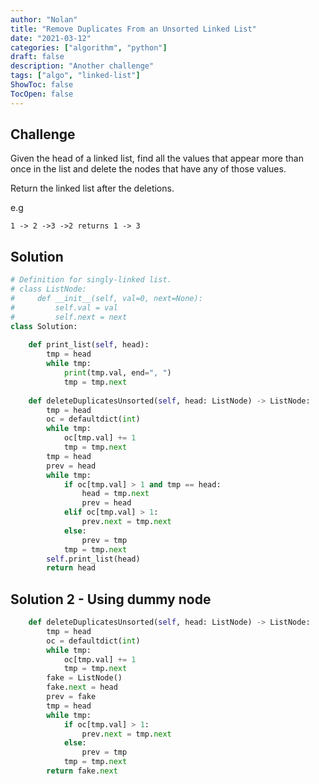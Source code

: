 ```yaml
---
author: "Nolan"
title: "Remove Duplicates From an Unsorted Linked List"
date: "2021-03-12"
categories: ["algorithm", "python"]
draft: false
description: "Another challenge"
tags: ["algo", "linked-list"]
ShowToc: false
TocOpen: false
---
```


## Challenge

Given the head of a linked list, find all the values that appear more than once in the list and delete the nodes that have any of those values.  
  
Return the linked list after the deletions.   

e.g
```
1 -> 2 ->3 ->2 returns 1 -> 3
```

## Solution

```python
# Definition for singly-linked list.
# class ListNode:
#     def __init__(self, val=0, next=None):
#         self.val = val
#         self.next = next
class Solution:
    
    def print_list(self, head):
        tmp = head
        while tmp:
            print(tmp.val, end=", ")
            tmp = tmp.next
    
    def deleteDuplicatesUnsorted(self, head: ListNode) -> ListNode:
        tmp = head
        oc = defaultdict(int)
        while tmp:
            oc[tmp.val] += 1
            tmp = tmp.next
        tmp = head
        prev = head
        while tmp:
            if oc[tmp.val] > 1 and tmp == head:     
                head = tmp.next
                prev = head
            elif oc[tmp.val] > 1:
                prev.next = tmp.next
            else:
                prev = tmp
            tmp = tmp.next
        self.print_list(head)
        return head

```

## Solution 2 - Using dummy node

```python
    def deleteDuplicatesUnsorted(self, head: ListNode) -> ListNode:
        tmp = head
        oc = defaultdict(int)
        while tmp:
            oc[tmp.val] += 1
            tmp = tmp.next
        fake = ListNode()
        fake.next = head
        prev = fake
        tmp = head
        while tmp:
            if oc[tmp.val] > 1:
                prev.next = tmp.next
            else:
                prev = tmp
            tmp = tmp.next
        return fake.next
```